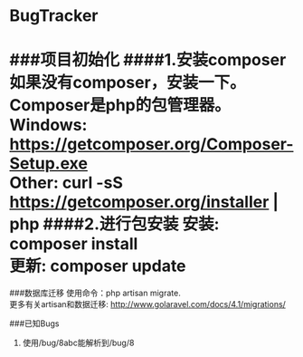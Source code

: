 BugTracker
======================
###项目初始化
####1.安装composer
如果没有composer，安装一下。Composer是php的包管理器。  
Windows: https://getcomposer.org/Composer-Setup.exe  
Other: curl -sS https://getcomposer.org/installer | php
####2.进行包安装
安装: composer install  
更新: composer update
======================
###数据库迁移
使用命令：php artisan migrate.  
更多有关artisan和数据迁移: http://www.golaravel.com/docs/4.1/migrations/

###已知Bugs
1. 使用/bug/8abc能解析到/bug/8
